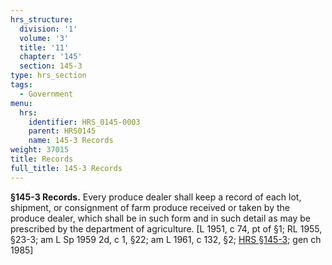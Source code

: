 ```yaml
---
hrs_structure:
  division: '1'
  volume: '3'
  title: '11'
  chapter: '145'
  section: 145-3
type: hrs_section
tags:
  - Government
menu:
  hrs:
    identifier: HRS_0145-0003
    parent: HRS0145
    name: 145-3 Records
weight: 37015
title: Records
full_title: 145-3 Records
---
```

**§145-3 Records.** Every produce dealer shall keep a record of each lot, shipment, or consignment of farm produce received or taken by the produce dealer, which shall be in such form and in such detail as may be prescribed by the department of agriculture. [L 1951, c 74, pt of §1; RL 1955, §23-3; am L Sp 1959 2d, c 1, §22; am L 1961, c 132, §2; [HRS §145-3](/title-11/chapter-145/section-145-3/); gen ch 1985]